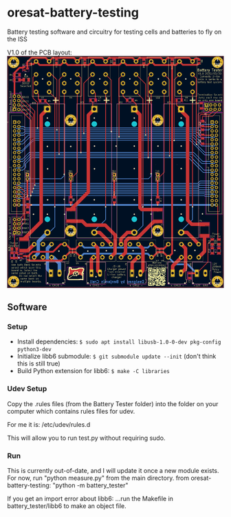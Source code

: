 # oresat-battery-testing

Battery testing software and circuitry for testing cells and batteries to fly on the ISS

V1.0 of the PCB layout:
![The PCB layout V1.0](https://github.com/oresat/oresat-battery-testing/raw/master/pcd-layout.png)

## Software

### Setup

- Install dependencies: `$ sudo apt install libusb-1.0-0-dev pkg-config python3-dev`
- Initialize libb6 submodule: `$ git submodule update --init` (don't think this is still true)
- Build Python extension for libb6: `$ make -C libraries`

### Udev Setup
Copy the .rules files (from the Battery Tester folder) into the folder on your computer which contains rules files for udev.

For me it is: /etc/udev/rules.d

This will allow you to run test.py without requiring sudo.

### Run
This is currently out-of-date, and I will update it once a new module exists.
For now, run "python measure.py" from the main directory.
from oresat-battery-testing:
"python -m battery_tester"

If you get an import error about libb6:
...run the Makefile in battery_tester/libb6 to make an object file.

